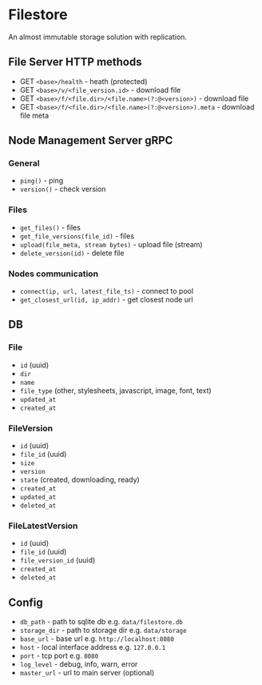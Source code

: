 # Filestore

An almost immutable storage solution with replication.

## File Server HTTP methods

- GET `<base>/health` - heath (protected)
- GET `<base>/v/<file_version.id>` - download file
- GET `<base>/f/<file.dir>/<file.name>(?:@<version>)` - download file
- GET `<base>/f/<file.dir>/<file.name>(?:@<version>).meta` - download file meta

## Node Management Server gRPC

### General

- `ping()` - ping
- `version()` - check version

### Files

- `get_files()` - files
- `get_file_versions(file_id)` - files
- `upload(file_meta, stream bytes)` - upload file (stream)
- `delete_version(id)` - delete file

### Nodes communication

- `connect(ip, url, latest_file_ts)` - connect to pool
- `get_closest_url(id, ip_addr)` - get closest node url

## DB

### File

- `id` (uuid)
- `dir`
- `name`
- `file_type` (other, stylesheets, javascript, image, font, text)
- `updated_at`
- `created_at`

### FileVersion

- `id` (uuid)
- `file_id` (uuid)
- `size`
- `version`
- `state` (created, downloading, ready)
- `created_at`
- `updated_at`
- `deleted_at`

### FileLatestVersion

- `id` (uuid)
- `file_id` (uuid)
- `file_version_id` (uuid)
- `created_at`
- `deleted_at`

## Config

- `db_path` - path to sqlite db e.g. `data/filestore.db`
- `storage_dir` - path to storage dir e.g. `data/storage`
- `base_url` - base url e.g. `http://localhost:8080`
- `host` - local interface address e.g. `127.0.0.1`
- `port` - tcp port e.g. `8080`
- `log_level` - debug, info, warn, error
- `master_url` - url to main server (optional)
